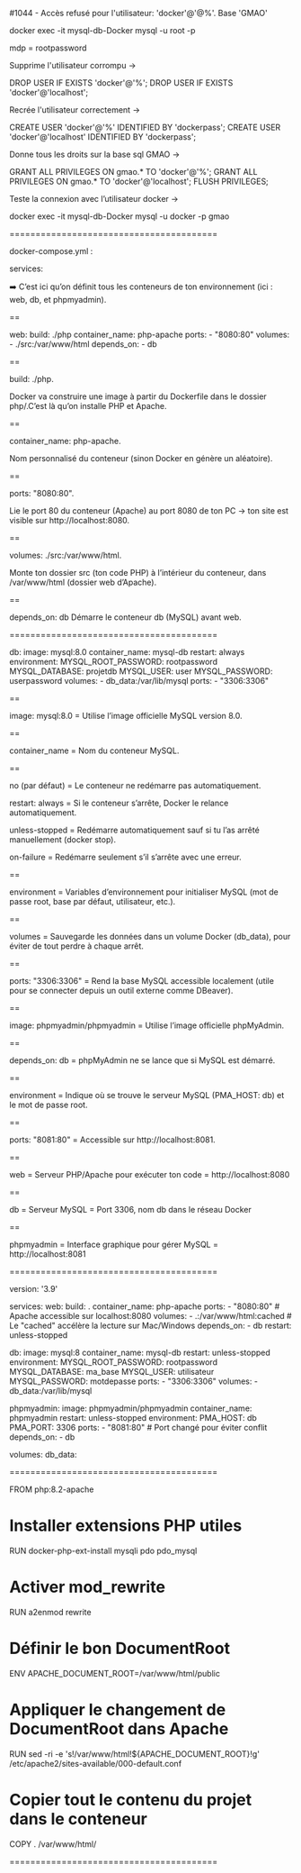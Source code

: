 #1044 - Accès refusé pour l'utilisateur: 'docker'@'@%'. Base 'GMAO'

docker exec -it mysql-db-Docker mysql -u root -p

mdp = rootpassword

Supprime l'utilisateur corrompu -> 

DROP USER IF EXISTS 'docker'@'%';
DROP USER IF EXISTS 'docker'@'localhost';

Recrée l'utilisateur correctement ->

CREATE USER 'docker'@'%' IDENTIFIED BY 'dockerpass';
CREATE USER 'docker'@'localhost' IDENTIFIED BY 'dockerpass';

Donne tous les droits sur la base sql GMAO ->

GRANT ALL PRIVILEGES ON gmao.* TO 'docker'@'%';
GRANT ALL PRIVILEGES ON gmao.* TO 'docker'@'localhost';
FLUSH PRIVILEGES;

Teste la connexion avec l’utilisateur docker ->

docker exec -it mysql-db-Docker mysql -u docker -p gmao

========================================

docker-compose.yml :

services:

➡️ C’est ici qu’on définit tous les conteneurs de ton environnement (ici : web, db, et phpmyadmin).

==

  web:
    build: ./php
    container_name: php-apache
    ports:
      - "8080:80"
    volumes:
      - ./src:/var/www/html
    depends_on:
      - db

==

build: ./php.

Docker va construire une image à partir du Dockerfile dans le dossier php/.C’est là qu’on installe PHP et Apache.

==

container_name: php-apache.

Nom personnalisé du conteneur (sinon Docker en génère un aléatoire).

==

ports: "8080:80".

Lie le port 80 du conteneur (Apache) au port 8080 de ton PC → ton site est visible sur http://localhost:8080.

==

volumes: ./src:/var/www/html.

Monte ton dossier src (ton code PHP) à l’intérieur du conteneur, dans /var/www/html (dossier web d’Apache).

==

depends_on: db
Démarre le conteneur db (MySQL) avant web.

========================================

  db:
    image: mysql:8.0
    container_name: mysql-db
    restart: always
    environment:
      MYSQL_ROOT_PASSWORD: rootpassword
      MYSQL_DATABASE: projetdb
      MYSQL_USER: user
      MYSQL_PASSWORD: userpassword
    volumes:
      - db_data:/var/lib/mysql
    ports:
      - "3306:3306"

==

image: mysql:8.0 = Utilise l’image officielle MySQL version 8.0.

==

container_name = Nom du conteneur MySQL.

==

no (par défaut) = Le conteneur ne redémarre pas automatiquement.

restart: always = Si le conteneur s’arrête, Docker le relance automatiquement.

unless-stopped = Redémarre automatiquement sauf si tu l’as arrêté manuellement (docker stop).

on-failure = Redémarre seulement s’il s’arrête avec une erreur.

==

environment = Variables d’environnement pour initialiser MySQL (mot de passe root, base par défaut, utilisateur, etc.).

==

volumes = Sauvegarde les données dans un volume Docker (db_data), pour éviter de tout perdre à chaque arrêt.

==

ports: "3306:3306" = Rend la base MySQL accessible localement (utile pour se connecter depuis un outil externe comme DBeaver).

==

image: phpmyadmin/phpmyadmin = Utilise l’image officielle phpMyAdmin.

==

depends_on: db = phpMyAdmin ne se lance que si MySQL est démarré.

==

environment = Indique où se trouve le serveur MySQL (PMA_HOST: db) et le mot de passe root.

==

ports: "8081:80" = Accessible sur http://localhost:8081.

==

web = Serveur PHP/Apache pour exécuter ton code = http://localhost:8080

==

db = Serveur MySQL = Port 3306, nom db dans le réseau Docker

==

phpmyadmin = Interface graphique pour gérer MySQL = http://localhost:8081

========================================

version: '3.9'

services:
  web:
    build: .
    container_name: php-apache
    ports:
      - "8080:80"   # Apache accessible sur localhost:8080
    volumes:
      - .:/var/www/html:cached   # Le "cached" accélère la lecture sur Mac/Windows
    depends_on:
      - db
    restart: unless-stopped

  db:
    image: mysql:8
    container_name: mysql-db
    restart: unless-stopped
    environment:
      MYSQL_ROOT_PASSWORD: rootpassword
      MYSQL_DATABASE: ma_base
      MYSQL_USER: utilisateur
      MYSQL_PASSWORD: motdepasse
    ports:
      - "3306:3306"
    volumes:
      - db_data:/var/lib/mysql

  phpmyadmin:
    image: phpmyadmin/phpmyadmin
    container_name: phpmyadmin
    restart: unless-stopped
    environment:
      PMA_HOST: db
      PMA_PORT: 3306
    ports:
      - "8081:80"   # Port changé pour éviter conflit
    depends_on:
      - db

volumes:
  db_data:


========================================

FROM php:8.2-apache

# Installer extensions PHP utiles
RUN docker-php-ext-install mysqli pdo pdo_mysql

# Activer mod_rewrite
RUN a2enmod rewrite

# Définir le bon DocumentRoot
ENV APACHE_DOCUMENT_ROOT=/var/www/html/public

# Appliquer le changement de DocumentRoot dans Apache
RUN sed -ri -e 's!/var/www/html!${APACHE_DOCUMENT_ROOT}!g' /etc/apache2/sites-available/000-default.conf

# Copier tout le contenu du projet dans le conteneur
COPY . /var/www/html/

========================================

